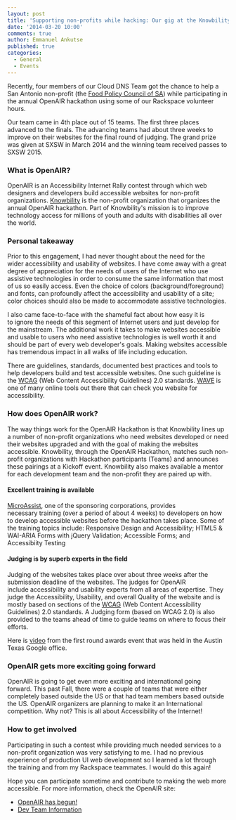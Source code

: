 ```yaml
---
layout: post
title: 'Supporting non-profits while hacking: Our gig at the Knowbility OpenAIR Hackathon'
date: '2014-03-20 10:00'
comments: true
author: Emmanuel Ankutse
published: true
categories:
  - General
  - Events
---
```


Recently, four members of our Cloud DNS Team got the chance to help a San Antonio
non-profit (the [Food Policy Council of SA](http://foodpolicysa.org/))
while participating in the annual OpenAIR hackathon using some of our Rackspace
volunteer hours.

<!-- more -->

Our team came in 4th place out of 15 teams. The first three places advanced to the finals. The advancing teams had about three weeks to improve on their websites for the final round of judging. The grand prize was given at SXSW in March 2014 and the winning team received passes to SXSW 2015.

###  What is OpenAIR?

OpenAIR is an Accessibility Internet Rally contest through which web designers and developers build accessible websites for non-profit organizations. [Knowbility](http://www.knowbility.org/) is the non-profit organization that organizes the annual OpenAIR hackathon. Part of Knowbility's mission is to improve technology access for millions of youth and adults with disabilities all over the world.

### Personal takeaway

Prior to this engagement, I had never thought about the need for the wider accessibility and usability of websites. I have come away with a great degree of appreciation for the needs of users of the Internet who use assistive technologies in order to consume the same information that most of us so easily access. Even the choice of colors (background/foreground) and fonts, can profoundly affect the accessibility and usability of a site; color choices should also be made to accommodate assistive technologies.

I also came face-to-face with the shameful fact about how easy it is to ignore the needs of this segment of Internet users and just develop for the mainstream. The additional work it takes to make websites accessible and usable to users who need assistive technologies is well worth it and should be part of every web developer's goals. Making websites accessible has tremendous impact in all walks of life including education.

There are guidelines, standards, documented best practices and tools to help developers build and test accessible websites. One such guideline is the [WCAG](http://www.w3.org/TR/WCAG20/) (Web Content Accessibility Guidelines) 2.0 standards. [WAVE](http://wave.webaim.org/) is one of many online tools out there that can check you website for accessibility.

### How does OpenAIR work?

The way things work for the OpenAIR Hackathon is that Knowbility lines up a number of non-profit organizations who need websites developed or need their websites upgraded and with the goal of making the websites accessible. Knowbility, through the OpenAIR Hackathon, matches such non-profit organizations with Hackathon participants (Teams) and announces these pairings at a Kickoff event. Knowbility also makes available a mentor for each development team and the non-profit they are paired up with.

#### Excellent training is available

[MicroAssist](http://www.microassist.com/about-microassist), one of the sponsoring corporations, provides necessary training (over a period of about 4 weeks) to developers on how to develop accessible websites before the hackathon takes place. Some of the training topics include: Responsive Design and Accessibility; HTML5 & WAI-ARIA Forms with jQuery Validation; Accessible Forms; and Accessibiity Testing

#### Judging is by superb experts in the field

Judging of the websites takes place over about three weeks after the submission deadline of the websites. The judges for OpenAIR include accessibility and usability experts from all areas of expertise. They judge the Accessibility, Usability, and overall Quality of the website and is mostly based on sections of the [WCAG](http://www.w3.org/TR/WCAG20/) (Web Content Accessibility Guidelines) 2.0 standards. A Judging form (based on WCAG 2.0) is also provided to the teams ahead of time to guide teams on where to focus their efforts.

Here is [video](https://plus.google.com/110940688391799368102/posts) from the first round awards event that was held in the Austin Texas Google office.

### OpenAIR gets more exciting going forward

OpenAIR is going to get even more exciting and international going forward. This past Fall, there were a couple of teams that were either completely based outside the US or that had team members based outside the US. OpenAIR organizers are planning to make it an International competition. Why not? This is all about Accessibility of the Internet!

### How to get involved

Participating in such a contest while providing much needed services to a non-profit organization was very satisfying to me. I had no previous experience of production UI web development so I learned a lot through the training and from my Rackspace teammates. I would do this again!

Hope you can participate sometime and contribute to making the web more accessible. For more information, check the OpenAIR site:

-   [OpenAIR has begun!](http://www.air-rallies.org.php54-1.dfw1-2.websitetestlink.com/)
-   [Dev Team Information](http://www.air-rallies.org.php54-1.dfw1-2.websitetestlink.com/dev-team-information)
